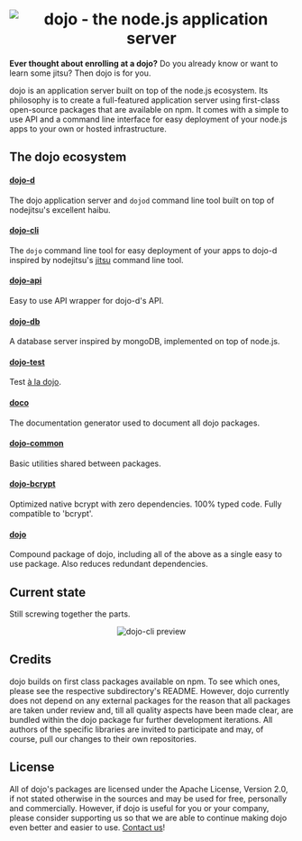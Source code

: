 <h1 align="center">
    <img src="https://raw.github.com/dcodeIO/dojo/master/dojo.png" alt="dojo - the node.js application server" />
</h1>

**Ever thought about enrolling at a dojo?** Do you already know or want to learn some jitsu? Then dojo is for you.

dojo is an application server built on top of the node.js ecosystem. Its philosophy is to create a full-featured
application server using first-class open-source packages that are available on npm. It comes with a simple to use API
and a command line interface for easy deployment of your node.js apps to your own or hosted infrastructure.

The dojo ecosystem
------------------

#### [dojo-d](https://npmjs.org/package/dojo-d)
The dojo application server and `dojod` command line tool built on top of nodejitsu's excellent haibu.

#### [dojo-cli](https://npmjs.org/package/dojo-cli)
The `dojo` command line tool for easy deployment of your apps to dojo-d inspired by nodejitsu's [jitsu](https://npmjs.org/package/jitsu)
command line tool.

#### [dojo-api](https://npmjs.org/package/dojo-api)
Easy to use API wrapper for dojo-d's API.

#### [dojo-db](https://npmjs.org/package/dojo-db)
A database server inspired by mongoDB, implemented on top of node.js.

#### [dojo-test](https://npmjs.org/package/dojo-test)
Test [à la dojo](https://github.com/dcodeIO/dojo/tree/master/dojo-test).

#### [doco](https://npmjs.org/package/doco)
The documentation generator used to document all dojo packages.

#### [dojo-common](https://npmjs.org/package/dojo-common)
Basic utilities shared between packages.

#### [dojo-bcrypt](https://npmjs.org/package/dojo-bcrypt)
Optimized native bcrypt with zero dependencies. 100% typed code. Fully compatible to 'bcrypt'.

#### [dojo](https://npmjs.org/package/dojo)
Compound package of dojo, including all of the above as a single easy to use package. Also reduces redundant
dependencies.

Current state
-------------
Still screwing together the parts.
<p align="center">
    <img src="https://raw.github.com/dcodeIO/dojo/master/preview.jpg" alt="dojo-cli preview" />
</p>

Credits
-------
dojo builds on first class packages available on npm. To see which ones, please see the respective subdirectory's
README. However, dojo currently does not depend on any external packages for the reason that all packages are taken
under review and, till all quality aspects have been made clear, are bundled within the dojo package fur further
development iterations. All authors of the specific libraries are invited to participate and may, of course, pull our
changes to their own repositories.

License
-------
All of dojo's packages are licensed under the Apache License, Version 2.0, if not stated otherwise in the sources and
may be used for free, personally and commercially. However, if dojo is useful for you or your company, please consider
supporting us so that we are able to continue making dojo even better and easier to use. [Contact us](mailto:dcode@dcode.io)!

